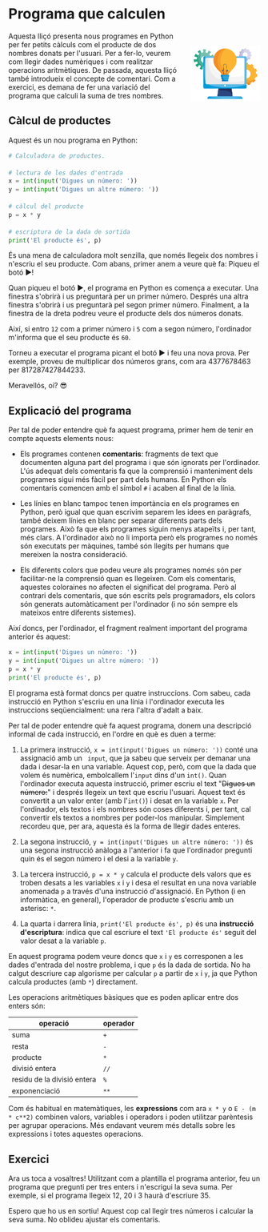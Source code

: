 # Programa que calculen

<img src='./programes-que-calculen.png' style='width: 10em; float: right; margin: 2em 0 1em 1em;'/>

Aquesta lliçó presenta nous programes en Python per fer petits càlculs com el producte de dos nombres donats per l'usuari. Per a fer-lo, veurem com llegir dades numèriques i com realitzar operacions aritmètiques. De passada, aquesta lliçó també introdueix el concepte de comentari. Com a exercici, es demana de fer una variació del programa que calculi la suma de tres nombres.

## Càlcul de productes

Aquest és un nou programa en Python:

```python
# Calculadora de productes.

# lectura de les dades d'entrada
x = int(input('Digues un número: '))
y = int(input('Digues un altre número: '))

# càlcul del producte
p = x * y

# escriptura de la dada de sortida
print('El producte és', p)
```

És una mena de calculadora molt senzilla, que només llegeix dos nombres i n'escriu el seu producte. Com abans, primer anem a veure què fa: Piqueu el botó ▶!

<PyWeb
:code="`\# Calculadora de productes.\n
\# lectura de les dades d'entrada
x = int(input('Digues un número: '))
y = int(input('Digues un altre número: '))\n
\# càlcul del producte
p = x * y\n
\# escriptura de la dada de sortida
print('El producte és', p)`"
:height="400"
/>

Quan piqueu el botó ▶, el programa en Python es comença a executar. Una finestra s'obrirà i us preguntarà per un primer número. Després una altra finestra s'obrirà i us preguntarà pel segon primer número. Finalment, a la finestra de la dreta podreu veure el producte dels dos números donats.

Així, si entro `12` com a primer número i `5` com a segon número, l'ordinador m'informa que el seu producte és `60`.

Torneu a executar el programa picant el botó ▶ i feu una nova prova. Per exemple, proveu de multiplicar dos números grans, com ara 4377678463 per 817287427844233.

Meravellós, oi? 😎

## Explicació del programa

Per tal de poder entendre què fa aquest programa, primer hem de tenir en compte aquests elements nous:

-   Els programes contenen **comentaris**: fragments de text que documenten alguna part del programa i que són ignorats per l'ordinador. L'ús adequat dels comentaris fa que la comprensió i manteniment dels programes sigui més fàcil per part dels humans. En Python els comentaris comencen amb el símbol `#` i acaben al final de la línia.

-   Les línies en blanc tampoc tenen importància en els programes en Python, però igual que quan escrivim separem les idees en paràgrafs, també deixem línies en blanc per separar diferents parts dels programes. Això fa que els programes siguin menys atapeïts i, per tant, més clars. A l'ordinador això no li importa però els programes no només són executats per màquines, també són llegits per humans que mereixen la nostra consideració.

-   Els diferents colors que podeu veure als programes només són per facilitar-ne la comprensió quan es llegeixen. Com els comentaris, aquestes coloraines no afecten el significat del programa. Però al contrari dels comentaris, que són escrits pels programadors, els colors són generats automàticament per l'ordinador (i no són sempre els mateixos entre diferents sistemes).

Així doncs, per l'ordinador, el fragment realment important del programa anterior és aquest:

```python
x = int(input('Digues un número: '))
y = int(input('Digues un altre número: '))
p = x * y
print('El producte és', p)
```

El programa està format doncs per quatre instruccions. Com sabeu, cada instrucció en Python s'escriu en una línia i l'ordinador executa les instruccions seqüencialment: una rera l'altra d'adalt a baix.

Per tal de poder entendre què fa aquest programa, donem una descripció informal de cada instrucció, en l'ordre en què es duen a terme:

1. La primera instrucció, `x = int(input('Digues un número: '))` conté una assignació amb un ` input`, que ja sabeu que serveix per demanar una dada i desar-la en una variable. Aquest cop, però, com que la dada que volem és numèrica, embolcallem l'`input` dins d'un `int()`. Quan l'ordinador executa aquesta instrucció, primer escriu el text "~~Digues un número:~~" i després llegeix un text que escriu l'usuari. Aquest text és convertit a un valor enter (amb l'`int()`) i desat en la variable `x`. Per l'ordinador, els textos i els nombres són coses diferents i, per tant, cal convertir els textos a nombres per poder-los manipular. Simplement recordeu que, per ara, aquesta és la forma de llegir dades enteres.

2. La segona instrucció, `y = int(input('Digues un altre número: '))` és una segona instrucció anàloga a l'anterior i fa que l'ordinador pregunti quin és el segon número i el desi a la variable `y`.

3. La tercera instrucció, `p = x * y` calcula el producte dels valors que es troben desats a les variables `x` i `y` i desa el resultat en una nova variable anomenada `p` a través d'una instrucció d'assignació. En Python (i en informàtica, en general), l'operador de producte s'escriu amb un asterisc: `*`.

4. La quarta i darrera línia, `print('El producte és', p)` és una **instrucció d'escriptura**: indica que cal escriure el text `'El producte és'` seguit del valor desat a la variable `p`.

En aquest programa podem veure doncs que `x` i `y` es corresponen a les dades d'entrada del nostre problema, i que `p` és la dada de sortida. No ha calgut descriure cap algorisme per calcular `p` a partir de `x` i `y`, ja que Python calcula productes (amb `*`) directament.

Les operacions aritmètiques bàsiques que es poden aplicar entre dos enters són:

| operació                    | operador |
| --------------------------- | -------- |
| suma                        | `+`      |
| resta                       | `-`      |
| producte                    | `*`      |
| divisió entera              | `//`     |
| residu de la divisió entera | `%`      |
| exponenciació               | `**`     |

Com és habitual en matemàtiques, les **expressions** com ara `x * y` o `E - (m * c**2)` combinen valors, variables i operadors i poden utilitzar parèntesis per agrupar operacions. Més endavant veurem més detalls sobre les expressions i totes aquestes operacions.

## Exercici

Ara us toca a vosaltres! Utilitzant com a plantilla el programa anterior, feu un programa que pregunti per tres enters i n'escrigui la seva suma. Per exemple, si el programa llegeix 12, 20 i 3 haurà d'escriure 35.

Espero que ho us en sortiu! Aquest cop cal llegir tres números i calcular la seva suma. No oblideu ajustar els comentaris.

<PyWeb
:sol="`\# Calculadora de sumes.\n
\# lectura de les dades d'entrada
x = int(input('Digues un primer número: '))
y = int(input('Digues un segon número: '))\n
z = int(input('Digues un tercer número: '))\n
\# càlcul de la suma
s = x + y + z\n
\# escriptura de la dada de sortida
print('La seva suma és', s)`"
:height="400"/>

<Autors autors="jpetit"/>
